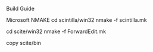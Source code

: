 Build Guide

Microsoft NMAKE
cd scintilla/win32
nmake -f scintilla.mk

cd scite/win32
nmake -f ForwardEdit.mk

copy scite/bin